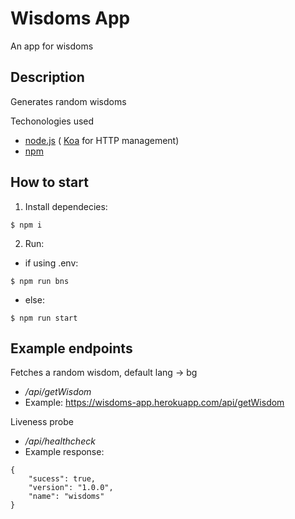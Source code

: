 # Wisdoms App
An app for wisdoms

Description
-
Generates random wisdoms

Techonologies used

* [node.js](https://nodejs.org/en/) ( [Koa](https://koajs.com/) for HTTP management)
* [npm](https://www.npmjs.com/)

How to start
-
1. Install dependecies:
```
$ npm i
```
2. Run:
* if using .env:
```
$ npm run bns
```
* else: 
```
$ npm run start
```

Example endpoints
-

Fetches a random wisdom, default lang -> bg
* _/api/getWisdom_ 
* Example:
https://wisdoms-app.herokuapp.com/api/getWisdom

Liveness probe
* _/api/healthcheck_
* Example response:
```
{
    "sucess": true,
    "version": "1.0.0",
    "name": "wisdoms"
}
```
 
